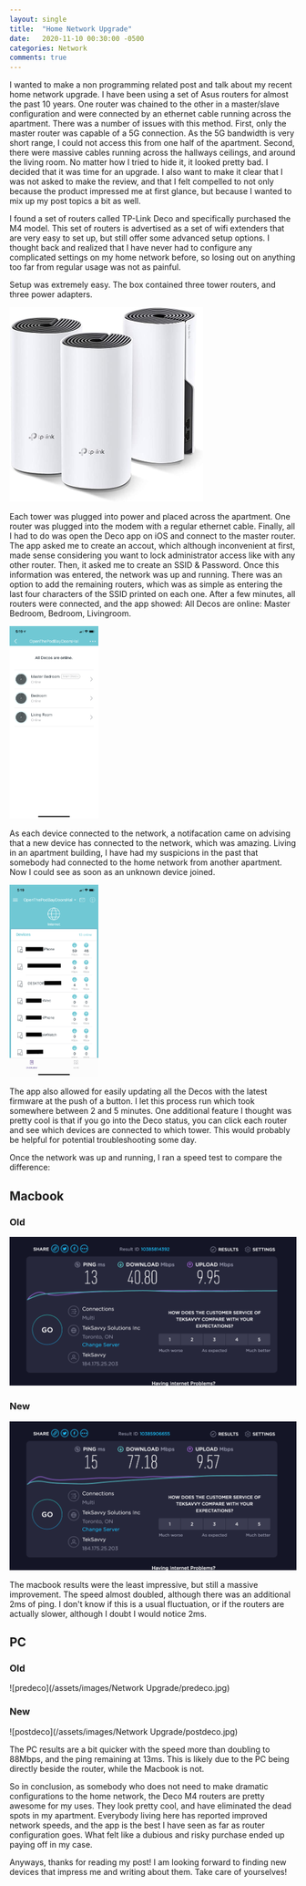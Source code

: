 ```yaml
---
layout: single
title:  "Home Network Upgrade"
date:   2020-11-10 00:30:00 -0500
categories: Network
comments: true
---
```


I wanted to make a non programming related post and talk about my recent home network upgrade. I have been using a set of Asus routers for almost the past 10 years. One router was chained to the other in a master/slave configuration and were connected by an ethernet cable running across the apartment. There was a number of issues with this method. First, only the master router was capable of a 5G connection. As the 5G bandwidth is very short range, I could not access this from one half of the apartment. Second, there were massive cables running across the hallways ceilings, and around the living room. No matter how I tried to hide it, it looked pretty bad. I decided that it was time for an upgrade. I also want to make it clear that I was not asked to make the review, and that I felt compelled to not only because the product impressed me at first glance, but because I wanted to mix up my post topics a bit as well. 

I found a set of routers called TP-Link Deco and specifically purchased the M4 model. This set of routers is advertised as a set of wifi extenders that are very easy to set up, but still offer some advanced setup options. I thought back and realized that I have never had to configure any complicated settings on my home network before, so losing out on anything too far from regular usage was not as painful. 

Setup was extremely easy. The box contained three tower routers, and three power adapters. 

<img src="/assets/images/Network Upgrade/DecoM4.jpg" alt="DecoM4" style="zoom:50%;" />

Each tower was plugged into power and placed across the apartment. One router was plugged into the modem with a regular ethernet cable. Finally, all I had to do was open the Deco app on iOS and connect to the master router. The app asked me to create an accout, which although inconvenient at first, made sense considering you want to lock administrator access like with any other router. Then, it asked me to create an SSID & Password. Once this information was entered, the network was up and running. There was an option to add the remaining routers, which was as simple as entering the last four characters of the SSID printed on each one. After a few minutes, all routers were connected, and the app showed: All Decos are online: Master Bedroom, Bedroom, Livingroom. 

<img src="/assets/images/Network Upgrade/IMG_0766.png" alt="IMG_0766" style="zoom: 33%;" />

As each device connected to the network, a notifacation came on advising that a new device has connected to the network, which was amazing. Living in an apartment building, I have had my suspicions in the past that somebody had connected to the home network from another apartment. Now I could see as soon as an unknown device joined. 

<img src="/assets/images/Network Upgrade/IMG_0767.png" alt="IMG_0767" style="zoom:33%;" />

The app also allowed for easily updating all the Decos with the latest firmware at the push of a button. I let this process run which took somewhere between 2 and 5 minutes. One additional feature I thought was pretty cool is that if you go into the Deco status, you can click each router and see which devices are connected to which tower. This would probably be helpful for potential troubleshooting some day.

Once the network was up and running, I ran a speed test to compare the difference:

## Macbook

### Old

<img src="/assets/images/Network Upgrade/Screen Shot 2020-11-08 at 3.26.56 PM.png" alt="Original Speed" style="zoom: 50%;" />

### New

<img src="/assets/images/Network Upgrade/Screen Shot 2020-11-08 at 3.28.37 PM.png" alt="Screen Shot 2020-11-08 at 3.28.37 PM" style="zoom:50%;" />

The macbook results were the least impressive, but still a massive improvement. The speed almost doubled, although there was an additional 2ms of ping. I don't know if this is a usual fluctuation, or if the routers are actually slower, although I doubt I would notice 2ms. 

## PC

### Old

![predeco](/assets/images/Network Upgrade/predeco.jpg)

### New

![postdeco](/assets/images/Network Upgrade/postdeco.jpg)

The PC results are a bit quicker with the speed more than doubling to 88Mbps, and the ping remaining at 13ms. This is likely due to the PC being directly beside the router, while the Macbook is not.

So in conclusion, as somebody who does not need to make dramatic configurations to the home network, the Deco M4 routers are pretty awesome for my uses. They look pretty cool, and have eliminated the dead spots in my apartment. Everybody living here has reported improved network speeds, and the app is the best I have seen as far as router configuration goes. What felt like a dubious and risky purchase ended up paying off in my case.

Anyways, thanks for reading my post! I am looking forward to finding new devices that impress me and writing about them. Take care of yourselves!